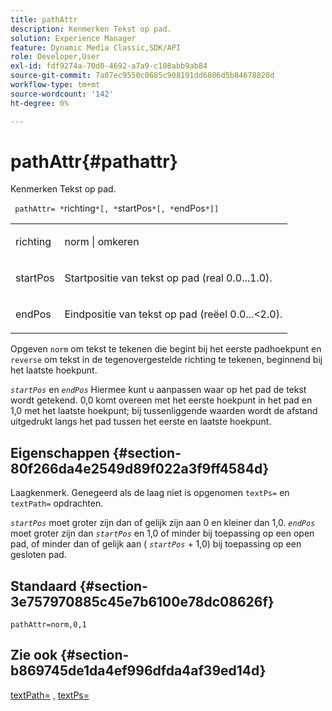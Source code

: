 ```yaml
---
title: pathAttr
description: Kenmerken Tekst op pad.
solution: Experience Manager
feature: Dynamic Media Classic,SDK/API
role: Developer,User
exl-id: fdf9274a-70d0-4692-a7a9-c108abb9ab84
source-git-commit: 7a07ec9550c0685c908191dd6806d5b84678820d
workflow-type: tm+mt
source-wordcount: '142'
ht-degree: 0%

---
```


# pathAttr{#pathattr}

Kenmerken Tekst op pad.

` pathAttr= *`richting`*[, *`startPos`*[, *`endPos`*]]`

<table id="simpletable_EC76095316AF4F07B1DDCC0D72B814CF"> 
 <tr class="strow"> 
  <td class="stentry"> <p> <span class="varname"> richting </span> </p> </td> 
  <td class="stentry"> <p> <span class="codeph"> norm </span> | <span class="codeph"> omkeren </span> </p> </td> 
 </tr> 
 <tr class="strow"> 
  <td class="stentry"> <p> <span class="varname"> startPos </span> </p> </td> 
  <td class="stentry"> <p>Startpositie van tekst op pad (real 0.0...1.0). </p> </td> 
 </tr> 
 <tr class="strow"> 
  <td class="stentry"> <p> <span class="varname"> endPos </span> </p> </td> 
  <td class="stentry"> <p>Eindpositie van tekst op pad (reëel 0.0...&lt;2.0). </p> </td> 
 </tr> 
</table>

Opgeven `norm` om tekst te tekenen die begint bij het eerste padhoekpunt en `reverse` om tekst in de tegenovergestelde richting te tekenen, beginnend bij het laatste hoekpunt.

*`startPos`* en *`endPos`* Hiermee kunt u aanpassen waar op het pad de tekst wordt getekend. 0,0 komt overeen met het eerste hoekpunt in het pad en 1,0 met het laatste hoekpunt; bij tussenliggende waarden wordt de afstand uitgedrukt langs het pad tussen het eerste en laatste hoekpunt.

## Eigenschappen {#section-80f266da4e2549d89f022a3f9ff4584d}

Laagkenmerk. Genegeerd als de laag niet is opgenomen `textPs=` en `textPath=` opdrachten.

*`startPos`* moet groter zijn dan of gelijk zijn aan 0 en kleiner dan 1,0. *`endPos`* moet groter zijn dan *`startPos`* en 1,0 of minder bij toepassing op een open pad, of minder dan of gelijk aan ( *`startPos`* + 1,0) bij toepassing op een gesloten pad.

## Standaard {#section-3e757970885c45e7b6100e78dc08626f}

`pathAttr=norm,0,1`

## Zie ook {#section-b869745de1da4ef996dfda4af39ed14d}

[textPath=](../../../../../is-api/http-ref/image-serving-api-ref/c-http-protocol-reference/c-command-reference/r-textpath.md#reference-b09cc0902dff4725bdb54d5da4076ccd) , [textPs=](../../../../../is-api/http-ref/image-serving-api-ref/c-http-protocol-reference/c-command-reference/r-textps.md#reference-4209a2a6169f44278da2647cfb0cd767)
